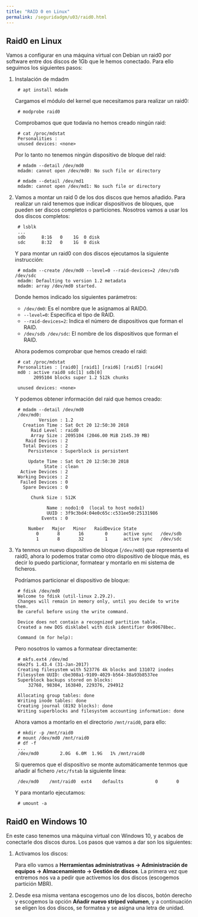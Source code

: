 ```yaml
---
title: "RAID 0 en Linux"
permalink: /seguridadgm/u03/raid0.html
---
```


## Raid0 en Linux

Vamos a configurar en una máquina virtual con Debian un raid0 por software entre dos discos de 1Gb que le hemos conectado. Para ello seguimos los siguientes pasos:

1. Instalación de mdadm

        # apt install mdadm

    Cargamos el módulo del kernel que necesitamos para realizar un raid0:

        # modprobe raid0
    
    Comprobamos que que todavía no hemos creado ningún raid:

        # cat /proc/mdstat 
        Personalities : 
        unused devices: <none>

    Por lo tanto no tenemos ningún dispositivo de bloque del raid:

        # mdadm --detail /dev/md0
        mdadm: cannot open /dev/md0: No such file or directory

        # mdadm --detail /dev/md1
        mdadm: cannot open /dev/md1: No such file or directory

2. Vamos a montar un raid 0 de los dos discos que hemos añadido. Para realizar un raid tenemos que indicar dispositivos de bloques, que pueden ser discos completos o particiones. Nosotros vamos a usar los dos discos completos:

        # lsblk
        ...
        sdb      8:16   0    1G  0 disk 
        sdc      8:32   0    1G  0 disk 

    Y para montar un raid0 con dos discos ejecutamos la siguiente instrucción:

        # mdadm --create /dev/md0 --level=0 --raid-devices=2 /dev/sdb /dev/sdc
        mdadm: Defaulting to version 1.2 metadata
        mdadm: array /dev/md0 started.

    Donde hemos indicado los siguientes parámetros:

    * `/dev/dm0`: Es el nombre que le asignamos al RAID0.
    * `--level=0`:  Especifica el tipo de RAID.
    * `--raid-devices=2`: Indica el número de dispositivos que forman el RAID.
    * `/dev/sdb /dev/sdc`: El nombre de los dispositivos que forman el RAID.

    Ahora podemos comprobar que hemos creado el raid:

        # cat /proc/mdstat 
        Personalities : [raid0] [raid1] [raid6] [raid5] [raid4] 
        md0 : active raid0 sdc[1] sdb[0]
              2095104 blocks super 1.2 512k chunks

        unused devices: <none>

    Y podemos obtener información del raid que hemos creado:

        # mdadm --detail /dev/md0
        /dev/md0:
                Version : 1.2
          Creation Time : Sat Oct 20 12:50:30 2018
             Raid Level : raid0
             Array Size : 2095104 (2046.00 MiB 2145.39 MB)
           Raid Devices : 2
          Total Devices : 2
            Persistence : Superblock is persistent
        
            Update Time : Sat Oct 20 12:50:30 2018
                  State : clean 
         Active Devices : 2
        Working Devices : 2
         Failed Devices : 0
          Spare Devices : 0
        
             Chunk Size : 512K
        
                   Name : nodo1:0  (local to host nodo1)
                   UUID : 3f9c3bd4:04e0c65c:c531ee50:25131986
                 Events : 0
        
            Number   Major   Minor   RaidDevice State
               0       8       16        0      active sync   /dev/sdb
               1       8       32        1      active sync   /dev/sdc

3. Ya tenmos un nuevo dispositivo de bloque (`/dev/md0`) que representa el raid0, ahora lo podemos tratar como otro dispositivo de bloque más, es decir lo puedo particionar, formatear y montarlo en mi sistema de ficheros.

    Podríamos particionar el dispositivo de bloque:

        # fdisk /dev/md0
        Welcome to fdisk (util-linux 2.29.2).
        Changes will remain in memory only, until you decide to write them.
        Be careful before using the write command.

        Device does not contain a recognized partition table.
        Created a new DOS disklabel with disk identifier 0x90678bec.

        Command (m for help): 

    Pero nosotros lo vamos a formatear directamente:

        # mkfs.ext4 /dev/md
        mke2fs 1.43.4 (31-Jan-2017)
        Creating filesystem with 523776 4k blocks and 131072 inodes
        Filesystem UUID: cbe308a1-9109-4029-b564-38a93b8537ee
        Superblock backups stored on blocks: 
        	32768, 98304, 163840, 229376, 294912

        Allocating group tables: done                            
        Writing inode tables: done                            
        Creating journal (8192 blocks): done
        Writing superblocks and filesystem accounting information: done 

    Ahora vamos a montarlo en el directorio `/mnt/raid0`, para ello:

        # mkdir -p /mnt/raid0
        # mount /dev/md0 /mnt/raid0
        # df -f
        ...
        /dev/md0        2.0G  6.0M  1.9G   1% /mnt/raid0

    Si queremos que el dispositivo se monte automáticamente tenmos que añadir al fichero `/etc/fstab` la siguiente línea:

        /dev/md0	/mnt/raid0	ext4	defaults		    0       0

    Y para montarlo ejecutamos:

        # umount -a

## Raid0 en Windows 10

En este caso tenemos una máquina virtual con Windows 10, y acabos de conectarle dos discos duros. Los pasos que vamos a dar son los siguientes:

1. Activamos los discos:

    Para ello vamos a **Herramientas administrativas -> Administración de equipos -> Almacenamiento  -> Gestión de discos**. La primera vez que entremos nos va a pedir que activemos los dos discos (escogemos partición MBR).

2. Desde esa misma ventana escogemos uno de los discos, botón derecho y escogemos la opción **Añadir nuevo striped volumen**, y a continuación se eligen los dos discos, se formatea y se asigna una letra de unidad.